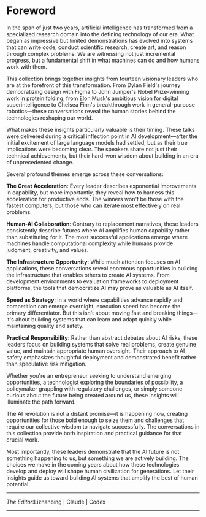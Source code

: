 # Foreword

In the span of just two years, artificial intelligence has transformed from a specialized research domain into the defining technology of our era. What began as impressive but limited demonstrations has evolved into systems that can write code, conduct scientific research, create art, and reason through complex problems. We are witnessing not just incremental progress, but a fundamental shift in what machines can do and how humans work with them.

This collection brings together insights from fourteen visionary leaders who are at the forefront of this transformation. From Dylan Field's journey democratizing design with Figma to John Jumper's Nobel Prize-winning work in protein folding, from Elon Musk's ambitious vision for digital superintelligence to Chelsea Finn's breakthrough work in general-purpose robotics—these conversations reveal the human stories behind the technologies reshaping our world.

What makes these insights particularly valuable is their timing. These talks were delivered during a critical inflection point in AI development—after the initial excitement of large language models had settled, but as their true implications were becoming clear. The speakers share not just their technical achievements, but their hard-won wisdom about building in an era of unprecedented change.

Several profound themes emerge across these conversations:

**The Great Acceleration**: Every leader describes exponential improvements in capability, but more importantly, they reveal how to harness this acceleration for productive ends. The winners won't be those with the fastest computers, but those who can iterate most effectively on real problems.

**Human-AI Collaboration**: Contrary to replacement narratives, these leaders consistently describe futures where AI amplifies human capability rather than substituting for it. The most successful applications emerge where machines handle computational complexity while humans provide judgment, creativity, and values.

**The Infrastructure Opportunity**: While much attention focuses on AI applications, these conversations reveal enormous opportunities in building the infrastructure that enables others to create AI systems. From development environments to evaluation frameworks to deployment platforms, the tools that democratize AI may prove as valuable as AI itself.

**Speed as Strategy**: In a world where capabilities advance rapidly and competition can emerge overnight, execution speed has become the primary differentiator. But this isn't about moving fast and breaking things—it's about building systems that can learn and adapt quickly while maintaining quality and safety.

**Practical Responsibility**: Rather than abstract debates about AI risks, these leaders focus on building systems that solve real problems, create genuine value, and maintain appropriate human oversight. Their approach to AI safety emphasizes thoughtful deployment and demonstrated benefit rather than speculative risk mitigation.

Whether you're an entrepreneur seeking to understand emerging opportunities, a technologist exploring the boundaries of possibility, a policymaker grappling with regulatory challenges, or simply someone curious about the future being created around us, these insights will illuminate the path forward.

The AI revolution is not a distant promise—it is happening now, creating opportunities for those bold enough to seize them and challenges that require our collective wisdom to navigate successfully. The conversations in this collection provide both inspiration and practical guidance for that crucial work.

Most importantly, these leaders demonstrate that the AI future is not something happening to us, but something we are actively building. The choices we make in the coming years about how these technologies develop and deploy will shape human civilization for generations. Let their insights guide us toward building AI systems that amplify the best of human potential.

------

*The Editor*:Lizhanbing | Claude | Codex

------
